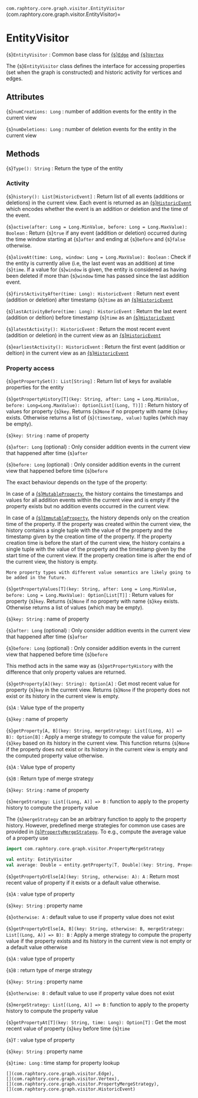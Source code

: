`com.raphtory.core.graph.visitor.EntityVisitor`
(com.raphtory.core.graph.visitor.EntityVisitor)=
# EntityVisitor

{s}`EntityVisitor`
 : Common base class for [{s}`Edge`](com.raphtory.core.graph.visitor.Edge)
   and [{s}`Vertex`](com.raphtory.core.graph.visitor.Vertex)

The {s}`EntityVisitor` class defines the interface for accessing properties (set when the graph is constructed)
and historic activity for vertices and edges.

## Attributes

{s}`numCreations: Long`
 : number of addition events for the entity in the current view

{s}`numDeletions: Long`
 : number of deletion events for the entity in the current view

## Methods

{s}`Type(): String`
 : Return the type of the entity

### Activity

{s}`history(): List[HistoricEvent]`
 : Return list of all events (additions or deletions) in the current view. Each event is
   returned as an [{s}`HistoricEvent`](com.raphtory.core.graph.visitor.HistoricEvent) which
   encodes whether the event is an addition or deletion and the time of the event.

{s}`active(after: Long = Long.MinValue, before: Long = Long.MaxValue): Boolean`
 : Return {s}`true` if any event (addition or deletion) occurred during the time window starting at
   {s}`after` and ending at {s}`before` and {s}`false` otherwise.

{s}`aliveAt(time: Long, window: Long = Long.MaxValue): Boolean`
 : Check if the entity is currently alive (i.e, the last event was an addition) at time {s}`time`.
   If a value for {s}`window` is given, the entity is considered as having been deleted if more
   than {s}`window` time has passed since the last addition event.

{s}`firstActivityAfter(time: Long): HistoricEvent`
 : Return next event (addition or deletion) after timestamp {s}`time` as an
   [{s}`HistoricEvent`](com.raphtory.core.graph.visitor.HistoricEvent)

{s}`lastActivityBefore(time: Long): HistoricEvent`
 : Return the last event (addition or deltion) before timestamp {s}`time` as an
   [{s}`HistoricEvent`](com.raphtory.core.graph.visitor.HistoricEvent)

{s}`latestActivity(): HistoricEvent`
 : Return the most recent event (addition or deletion) in the current view as an
   [{s}`HistoricEvent`](com.raphtory.core.graph.visitor.HistoricEvent)

{s}`earliestActivity(): HistoricEvent`
 : Return the first event (addition or deltion) in the current view as an
   [{s}`HistoricEvent`](com.raphtory.core.graph.visitor.HistoricEvent)

### Property access

{s}`getPropertySet(): List[String]`
 : Return list of keys for available properties for the entity

{s}`getPropertyHistory[T](key: String, after: Long = Long.MinValue, before: Long=Long.MaxValue): Option[List[(Long, T)]]`
 : Return history of values for property {s}`key`. Returns {s}`None` if no property with name {s}`key` exists.
   Otherwise returns a list of {s}`(timestamp, value)` tuples (which may be empty).

   {s}`key: String`
     : name of property

   {s}`after: Long` (optional)
     : Only consider addition events in the current view that happened after time {s}`after`

   {s}`before: Long` (optional)
     : Only consider addition events in the current view that happened before time {s}`before`

   The exact behaviour depends on the type of the property:

   In case of a
   [{s}`MutableProperty`](com.raphtory.core.storage.pojograph.entities.internal.MutableProperty), the history contains
   the timestamps and values for all addition events within the current view and is empty if the property exists
   but no addition events occurred in the current view.

   In case of a
   [{s}`ImmutableProperty`](com.raphtory.core.storage.pojograph.entities.internal.ImmutableProperty), the history
   depends only on the creation time of the property. If the property was created within the current view, the
   history contains a single tuple with the value of the property and the timestamp given by the creation time
   of the property. If the property creation time is before the start of the current view, the history contains
   a single tuple with the value of the property and the timestamp given by the start time of the current view.
   If the property creation time is after the end of the current view, the history is empty.

   ```{note}
   More property types with different value semantics are likely going to be added in the future.
   ```

{s}`getPropertyValues[T](key: String, after: Long = Long.MinValue, before: Long = Long.MaxValue): Option[List[T]]`
 :  Return values for property {s}`key`. Returns {s}`None` if no property with name {s}`key` exists.
   Otherwise returns a list of values (which may be empty).

   {s}`key: String`
     : name of property

   {s}`after: Long` (optional)
     : Only consider addition events in the current view that happened after time {s}`after`

   {s}`before: Long` (optional)
     : Only consider addition events in the current view that happened before time {s}`before`

   This method acts in the same way as {s}`getPropertyHistory` with the difference that only property values
   are returned.

{s}`getProperty[A](key: String): Option[A]`
 : Get most recent value for property {s}`key` in the current view.
   Returns {s}`None` if the property does not exist or its history in the current view is empty.

   {s}`A`
     : Value type of the property

   {s}`key`
     : name of property

{s}`getProperty[A, B](key: String, mergeStrategy: List[(Long, A)] => B): Option[B]`
 : Apply a merge strategy to compute the value for property {s}`key` based on its history in the current view.
   This function returns {s}`None` if the property does not exist or its history in the current view is empty and
   the computed property value otherwise.

   {s}`A`
     : Value type of property

   {s}`B`
     : Return type of merge strategy

   {s}`key: String`
    : name of property

   {s}`mergeStrategy: List[(Long, A)] => B`
     : function to apply to the property history to compute the property value

   The {s}`mergeStrategy` can be an arbitrary function to apply to the property history. However, predefined
   merge strategies for common use cases are provided in
   [{s}`PropertyMergeStrategy`](com.raphtory.core.graph.visitor.PropertyMergeStrategy). To e.g., compute the
   average value of a property use
   ```scala
   import com.raphtory.core.graph.visitor.PropertyMergeStrategy

   val entity: EntityVisitor
   val average: Double = entity.getProperty[T, Double](key: String, PropertyMergeStrategy.average)
   ```

{s}`getPropertyOrElse[A](key: String, otherwise: A): A`
 : Return most recent value of property if it exists or a default value otherwise.

   {s}`A`
     : value type of property

   {s}`key: String`
     : property name

   {s}`otherwise: A`
    : default value to use if property value does not exist

{s}`getPropertyOrElse[A, B](key: String, otherwise: B, mergeStrategy: List[(Long, A)] => B): B`
 : Apply a merge strategy to compute the property value if the property exists and its history in the current view
   is not empty or a default value otherwise

   {s}`A`
     : value type of property

   {s}`B`
     : return type of merge strategy

   {s}`key: String`
     : property name

   {s}`otherwise: B`
     : default value to use if property value does not exist

   {s}`mergeStrategy: List[(Long, A)] => B`
     : function to apply to the property history to compute the property value

{s}`getPropertyAt[T](key: String, time: Long): Option[T]`
 : Get the most recent value of property {s}`key` before time {s}`time`

   {s}`T`
     : value type of property

   {s}`key: String`
     : property name

   {s}`time: Long`
     : time stamp for property lookup

```{seealso}
[](com.raphtory.core.graph.visitor.Edge),
[](com.raphtory.core.graph.visitor.Vertex),
[](com.raphtory.core.graph.visitor.PropertyMergeStrategy),
[](com.raphtory.core.graph.visitor.HistoricEvent)
```